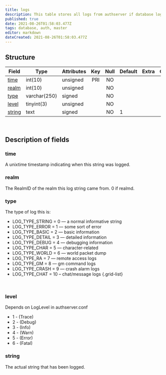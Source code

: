 ```yaml
---
title: logs
description: This table stores all logs from authserver if database logging in config is enabled.
published: true
date: 2021-08-26T01:58:03.477Z
tags: database, auth, master
editor: markdown
dateCreated: 2021-08-26T01:58:03.477Z
---
```


## Structure

| Field | Type | Attributes | Key | Null | Default | Extra | Comment |
|---|---|---|:---:|:---:|---|---|---|
[time](#time) | int(10) | unsigned | PRI | NO |  |  |  |
[realm](#realm) | int(10) | unsigned |  | NO |  |  |  |
[type](#type) | varchar(250) | signed |  | NO |  |  |  |
[level](#level) | tinyint(3) | unsigned |  | NO |  |  |  |
[string](#string) | text | signed |  | NO | 1 |  |  |

&nbsp;
## Description of fields

### time   
A unixtime timestamp indicating when this string was logged.
&nbsp;
    
### realm  
The RealmID of the realm this log string came from. 0 if realmd.
&nbsp;

### type
The type of log this is:

- LOG_TYPE_STRING = 0 — a normal informative string
- LOG_TYPE_ERROR = 1 — some sort of error
- LOG_TYPE_BASIC = 2 — basic information
- LOG_TYPE_DETAIL = 3 — detailed information
- LOG_TYPE_DEBUG = 4 — debugging information
- LOG_TYPE_CHAR = 5 — character-related
- LOG_TYPE_WORLD = 6 — world packet dump
- LOG_TYPE_RA = 7 — remote access logs
- LOG_TYPE_GM = 8 — gm command logs
- LOG_TYPE_CRASH = 9 — crash alarm logs
- LOG_TYPE_CHAT = 10 – chat/message logs
{.grid-list}

&nbsp;

### level
Depends on LogLevel in authserver.conf

- 1 - (Trace)
- 2 - (Debug)
- 3 - (Info)
- 4 - (Warn)
- 5 - (Error)
- 6 - (Fatal)
&nbsp;

### string
The actual string that has been logged.
&nbsp;
